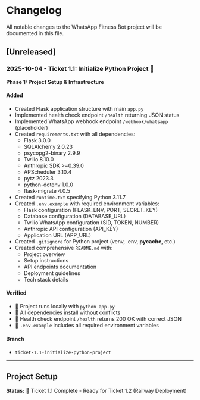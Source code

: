 # Changelog

All notable changes to the WhatsApp Fitness Bot project will be documented in this file.

## [Unreleased]

### 2025-10-04 - Ticket 1.1: Initialize Python Project 

**Phase 1: Project Setup & Infrastructure**

#### Added
- Created Flask application structure with main `app.py`
- Implemented health check endpoint `/health` returning JSON status
- Implemented WhatsApp webhook endpoint `/webhook/whatsapp` (placeholder)
- Created `requirements.txt` with all dependencies:
  - Flask 3.0.0
  - SQLAlchemy 2.0.23
  - psycopg2-binary 2.9.9
  - Twilio 8.10.0
  - Anthropic SDK >=0.39.0
  - APScheduler 3.10.4
  - pytz 2023.3
  - python-dotenv 1.0.0
  - flask-migrate 4.0.5
- Created `runtime.txt` specifying Python 3.11.7
- Created `.env.example` with required environment variables:
  - Flask configuration (FLASK_ENV, PORT, SECRET_KEY)
  - Database configuration (DATABASE_URL)
  - Twilio WhatsApp configuration (SID, TOKEN, NUMBER)
  - Anthropic API configuration (API_KEY)
  - Application URL (APP_URL)
- Created `.gitignore` for Python project (venv, .env, __pycache__, etc.)
- Created comprehensive `README.md` with:
  - Project overview
  - Setup instructions
  - API endpoints documentation
  - Deployment guidelines
  - Tech stack details

#### Verified
-  Project runs locally with `python app.py`
-  All dependencies install without conflicts
-  Health check endpoint `/health` returns 200 OK with correct JSON
-  `.env.example` includes all required environment variables

#### Branch
- `ticket-1.1-initialize-python-project`

---

## Project Setup

**Status:**  Ticket 1.1 Complete - Ready for Ticket 1.2 (Railway Deployment)
